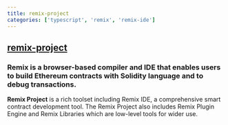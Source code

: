 ```yaml
---
title: remix-project
categories: ['typescript', 'remix', 'remix-ide']
---
```

## [remix-project](https://github.com/ethereum/remix-project)

### Remix is a browser-based compiler and IDE that enables users to build Ethereum contracts with Solidity language and to debug transactions.

**Remix Project** is a rich toolset including Remix IDE, a comprehensive smart contract development tool. The Remix Project also includes Remix Plugin Engine and Remix Libraries which are low-level tools for wider use.  

